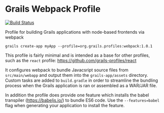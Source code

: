 # Grails Webpack Profile

[![Build Status](https://travis-ci.org/grails-profiles/webpack.svg?branch=master)](https://travis-ci.org/grails-profiles/webpack)

Profile for building Grails applications with node-based frontends via webpack

```
grails create-app myApp --profile=org.grails.profiles:webpack:1.0.1
```

This profile is fairly minimal and is intended as a base for other profiles, such as the `react` profile: https://github.com/grails-profiles/react

It configures webpack to bundle Javacsript source files from `src/main/webapp` and output them into the `grails-app/assets` directory. Custom tasks are added to `build.gradle` in order to streamline the bundling process when the Grails application is ran or assembled as a WAR/JAR file.

In addition the profile does provide one feature which installs the babel transpiler (https://babeljs.io/) to bundle ES6 code. Use the `--features=babel` flag when generating your application to install the feature.
